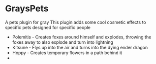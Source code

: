 # GraysPets
A pets plugin for gray
This plugin adds some cool cosmetic effects to specific pets designed for specific people
- Polemitis \- Creates foxes around himself and explodes, throwing the foxes away to also explode and turn into lightning
- Kitsune \- Flys up into the air and turns into the dying ender dragon
- Hoppy \- Creates temporary flowers in a path behind it
-
